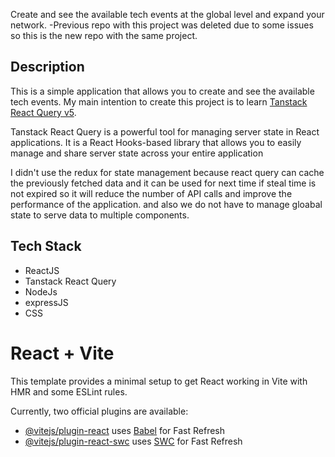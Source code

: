 Create and see the available tech events at the global level and expand your network.
-Previous repo with this project was deleted due to some issues so this is the new repo with the same project.

## Description

This is a simple application that allows you to create and see the available tech events. My main intention to create this project is to learn [Tanstack React Query v5](https://www.npmjs.com/package/@tanstack/react-query).

Tanstack React Query is a powerful tool for managing server state in React applications. It is a React Hooks-based library that allows you to easily manage and share server state across your entire application

I didn't use the redux for state management because react query can cache the previously fetched data and it can be used for next time if steal time is not expired so it will reduce the number of API calls and improve the performance of the application. and also we do not have to manage gloabal state to serve data to multiple components.

## Tech Stack

- ReactJS
- Tanstack React Query
- NodeJs
- expressJS
- CSS

# React + Vite

This template provides a minimal setup to get React working in Vite with HMR and some ESLint rules.

Currently, two official plugins are available:

- [@vitejs/plugin-react](https://github.com/vitejs/vite-plugin-react/blob/main/packages/plugin-react/README.md) uses [Babel](https://babeljs.io/) for Fast Refresh
- [@vitejs/plugin-react-swc](https://github.com/vitejs/vite-plugin-react-swc) uses [SWC](https://swc.rs/) for Fast Refresh
